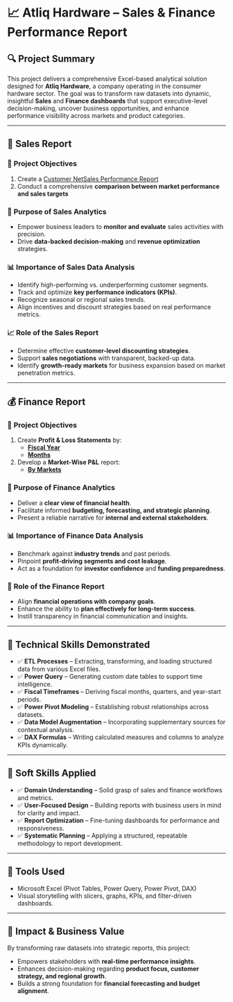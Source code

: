# 📈 Atliq Hardware – Sales & Finance Performance Report

## 🔍 Project Summary

This project delivers a comprehensive Excel-based analytical solution designed for **Atliq Hardware**, a company operating in the consumer hardware sector. The goal was to transform raw datasets into dynamic, insightful **Sales** and **Finance dashboards** that support executive-level decision-making, uncover business opportunities, and enhance performance visibility across markets and product categories.

---

## 📌 Sales Report

### 🎯 **Project Objectives**

1. Create a <a href = "https://github.com/Sahil302002/AtliQ_Hardware_Sales-Finance_Performance_Report/blob/main/Customer%20NetSales%20Performance.pdf">Customer NetSales Performance Report</a>
2. Conduct a comprehensive **comparison between market performance and sales targets**

### 🎯 **Purpose of Sales Analytics**

- Empower business leaders to **monitor and evaluate** sales activities with precision.
- Drive **data-backed decision-making** and **revenue optimization** strategies.

### 📊 **Importance of Sales Data Analysis**

- Identify high-performing vs. underperforming customer segments.
- Track and optimize **key performance indicators (KPIs)**.
- Recognize seasonal or regional sales trends.
- Align incentives and discount strategies based on real performance metrics.

### 📈 **Role of the Sales Report**

- Determine effective **customer-level discounting strategies**.
- Support **sales negotiations** with transparent, backed-up data.
- Identify **growth-ready markets** for business expansion based on market penetration metrics.

---

## 💰 Finance Report

### 🎯 **Project Objectives**

1. Create **Profit & Loss Statements** by:
    - [**Fiscal Year**](https://github.com/KirandeepMarala/Excel-Sales_Analysis/blob/main/P%26L%20Statement%20by%20Fiscal%20Year.pdf)
    - [**Months**](https://github.com/KirandeepMarala/Excel-Sales_Analysis/blob/main/P%26L%20Statement%20by%20Months.pdf)
2. Develop a **Market-Wise P&L** report:
    - [**By Markets**]()

### 🎯 **Purpose of Finance Analytics**

- Deliver a **clear view of financial health**.
- Facilitate informed **budgeting, forecasting, and strategic planning**.
- Present a reliable narrative for **internal and external stakeholders**.

### 📊 **Importance of Finance Data Analysis**

- Benchmark against **industry trends** and past periods.
- Pinpoint **profit-driving segments and cost leakage**.
- Act as a foundation for **investor confidence** and **funding preparedness**.

### 💼 **Role of the Finance Report**

- Align **financial operations with company goals**.
- Enhance the ability to **plan effectively for long-term success**.
- Instill transparency in financial communication and insights.

---

## 🧠 Technical Skills Demonstrated

- ✅ **ETL Processes** – Extracting, transforming, and loading structured data from various Excel files.
- ✅ **Power Query** – Generating custom date tables to support time intelligence.
- ✅ **Fiscal Timeframes** – Deriving fiscal months, quarters, and year-start periods.
- ✅ **Power Pivot Modeling** – Establishing robust relationships across datasets.
- ✅ **Data Model Augmentation** – Incorporating supplementary sources for contextual analysis.
- ✅ **DAX Formulas** – Writing calculated measures and columns to analyze KPIs dynamically.

---

## 🤝 Soft Skills Applied

- ✅ **Domain Understanding** – Solid grasp of sales and finance workflows and metrics.
- ✅ **User-Focused Design** – Building reports with business users in mind for clarity and impact.
- ✅ **Report Optimization** – Fine-tuning dashboards for performance and responsiveness.
- ✅ **Systematic Planning** – Applying a structured, repeatable methodology to report development.

---

## 🧩 Tools Used

- Microsoft Excel (Pivot Tables, Power Query, Power Pivot, DAX)
- Visual storytelling with slicers, graphs, KPIs, and filter-driven dashboards.

---

## 🚀 Impact & Business Value

By transforming raw datasets into strategic reports, this project:

- Empowers stakeholders with **real-time performance insights**.
- Enhances decision-making regarding **product focus, customer strategy, and regional growth**.
- Builds a strong foundation for **financial forecasting and budget alignment**.
